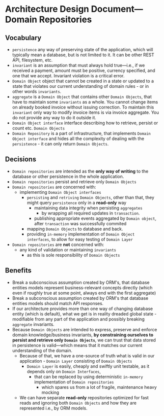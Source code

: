 # Architecture Design Document—Domain Repositories

## Vocabulary
* `persistence` any way of preserving state of the application, which will typically mean a database, but is not limited to it. It can be other REST API, filesystem, etc.
* `invariant` is an assumption that must always hold true—i.e., if we received a payment, amount must be positive, currency specified, and one that we accept. Invariant violation is a critical error.   
* `Domain Object` object that cannot be created in a state or updated to a state that violates our current understanding of domain rules - or in other words `invariants`.
* `aggregate` is a `Domain Object` that contains other `Domain Objects`, that have to maintain some `invariants` as a whole. You cannot change items on already booked invoice without issuing correction. To maintain this `invariant` only way to modify invoice items is via invoice aggregate. You do not provide any way to do it outside it.     
* `Domain Object interface` interface describing how to retrieve, persist or count etc. `Domain Objects`
* `Domain Repository` is a part of infrastructure, that implements `Domain Object interface` and hides all the complexity of dealing with the `persistence` - it can only return `Domain Objects`.

## Decisions 
* `Domain repositories` are intended as the **only way of writing** to the database or other persistence in the whole application.
* `Domain repositories` persist and retrieve only `Domain Objects`
* `Domain repositories` are concerned with:
  * implementing `Domain Object interfaces`
    * `persisting` and `retriving` `Domain Objects`, other than that, they might query `persistence` only in a **read-only** way
      * maintaining data integrity when persisting `aggregates`
        * by wrapping all required updates in `transaction`.
      * publishing appropriate events aggregated by `Domain object`, after `transaction` was successfully commited
    * mapping `Domain Objects` to database and back.
    * providing `in-memory` implementation of `Domain Object interfaces`, to allow for easy testing of `Domain Layer`
* `Domain repositories` are **not** concerned with:
    * any kind of validation or maintaining `invariants`
      * as this is sole responsibility of `Domain Objects`

## Benefits 
* Break a subconscious assumption created by ORM's, that database entities models represent business-relevant concepts directly (which even if roughly true at some point, always end with the first aggregate)
* Break a subconscious assumption created by ORM's that database entities models should match API responses.
* If our architecture provides more than one way of changing database entity (which is default), what we get is in reality dreaded global state - modifiable from any part of the application and possibly breaking `aggregate` invariants. 
* Because `Domain Objects` are intended to express, preserve and enforce domain knowledge/business invariants, **by constraining ourselves to persist and retrieve only `Domain Objects`**, we can trust that data stored in persistence is valid—which means that it matches our current understanding of the domain. 
  * Because of that, we have a one-source of truth what is valid in our application - `Domain Layer` consisting of `Domain Objects`
    * `Domain Layer` is easily, cheaply and swiftly unit testable, as it depends only on `Domain Interfaces`, 
      * that can be replaced by using deterministic `in-memory` implementation of `Domain repositories`
        * which spares us from a lot of fragile, maintenance heavy mocking
  * We can have separate **read-only** repositories optimized for fast reads and ignoring both `Domain Objects` and how they are represented i.e., by ORM models. 
